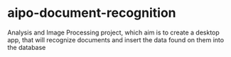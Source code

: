 # aipo-document-recognition
Analysis and Image Processing project, which aim is to create a desktop app, that will recognize documents and insert the data found on them into the database
